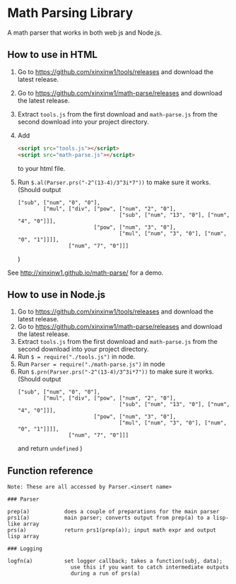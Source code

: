 # Math Parsing Library

A math parser that works in both web js and Node.js.

## How to use in HTML

1. Go to https://github.com/xinxinw1/tools/releases and download the latest release.
2. Go to https://github.com/xinxinw1/math-parse/releases and download the latest release.
3. Extract `tools.js` from the first download and `math-parse.js` from the second download into your project directory.
4. Add
   
   ```html
   <script src="tools.js"></script>
   <script src="math-parse.js"></script>
   ```
   
   to your html file.
5. Run `$.al(Parser.prs("-2^(13-4)/3^3i*7"))` to make sure it works.
   (Should output
   ```
   ["sub", ["num", "0", "0"],
           ["mul", ["div", ["pow", ["num", "2", "0"],
                                   ["sub", ["num", "13", "0"], ["num", "4", "0"]]],
                           ["pow", ["num", "3", "0"],
                                   ["mul", ["num", "3", "0"], ["num", "0", "1"]]]], 
                   ["num", "7", "0"]]]
   ```
   )

See http://xinxinw1.github.io/math-parse/ for a demo.

## How to use in Node.js

1. Go to https://github.com/xinxinw1/tools/releases and download the latest release.
2. Go to https://github.com/xinxinw1/math-parse/releases and download the latest release.
3. Extract `tools.js` from the first download and `math-parse.js` from the second download into your project directory.
4. Run `$ = require("./tools.js")` in node.
5. Run `Parser = require("./math-parse.js")` in node
6. Run `$.prn(Parser.prs("-2^(13-4)/3^3i*7"))` to make sure it works.
   (Should output
   ```
   ["sub", ["num", "0", "0"],
           ["mul", ["div", ["pow", ["num", "2", "0"],
                                   ["sub", ["num", "13", "0"], ["num", "4", "0"]]],
                           ["pow", ["num", "3", "0"],
                                   ["mul", ["num", "3", "0"], ["num", "0", "1"]]]], 
                   ["num", "7", "0"]]]
   ```
   and return `undefined`
   )

## Function reference

```
Note: These are all accessed by Parser.<insert name>

### Parser

prep(a)           does a couple of preparations for the main parser
prs1(a)           main parser; converts output from prep(a) to a lisp-like array
prs(a)            return prs1(prep(a)); input math expr and output lisp array

### Logging

logfn(a)          set logger callback; takes a function(subj, data);
                    use this if you want to catch intermediate outputs
                    during a run of prs(a)
```
